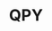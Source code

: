 ---
ee_id: '4498'
site: '1'
type: '2'
long_id: 2020-036 QPY
url: 2020-036-qpy
year: '2020'
medium: 'Laserjet on Post-it note on A4 B & W office paper. '
commission:
add_credit:
dims: A4
pitch: Mechanical duplicate of a Post-it note I found.&nbsp;
ps:
live_url:
related:
title: QPY
youtube:
imgs: qpy-2020-036-db-ih--XkUy.jpg
subheading:
year2: '2020'
download:
add_credits:
related_code:
! '':
layout: things-i-made
---